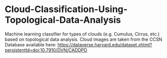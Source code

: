 # Cloud-Classification-Using-Topological-Data-Analysis
Machine learning classifier for types of clouds (e.g. Cumulus, Cirrus, etc.) based on topological data analysis. Cloud images are taken from the CCSN Database available here: https://dataverse.harvard.edu/dataset.xhtml?persistentId=doi:10.7910/DVN/CADDPD

